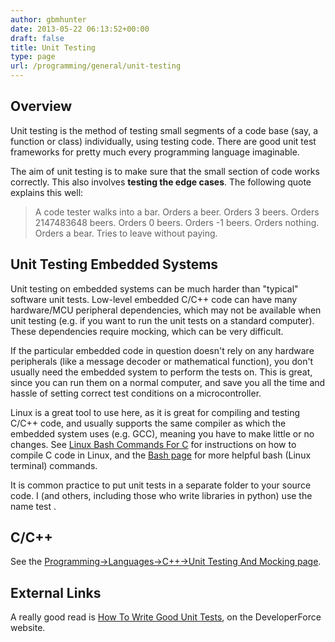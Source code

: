 ```yaml
---
author: gbmhunter
date: 2013-05-22 06:13:52+00:00
draft: false
title: Unit Testing
type: page
url: /programming/general/unit-testing
---
```


## Overview

Unit testing is the method of testing small segments of a code base (say, a function or class) individually, using testing code. There are good unit test frameworks for pretty much every programming language imaginable.

The aim of unit testing is to make sure that the small section of code works correctly. This also involves **testing the edge cases**. The following quote explains this well:

<blockquote>
    A code tester walks into a bar.  
    Orders a beer.  
    Orders 3 beers.  
    Orders 2147483648 beers.  
    Orders 0 beers.  
    Orders -1 beers.  
    Orders nothing.  
    Orders a bear.  
    Tries to leave without paying.
</blockquote>

## Unit Testing Embedded Systems

Unit testing on embedded systems can be much harder than "typical" software unit tests. Low-level embedded C/C++ code can have many hardware/MCU peripheral dependencies, which may not be available when unit testing (e.g. if you want to run the unit tests on a standard computer). These dependencies require mocking, which can be very difficult.

If the particular embedded code in question doesn't rely on any hardware peripherals (like a message decoder or mathematical function), you don't usually need the embedded system to perform the tests on. This is great, since you can run them on a normal computer, and save you all the time and hassle of setting correct test conditions on a microcontroller.

Linux is a great tool to use here, as it is great for compiling and testing C/C++ code, and usually supports the same compiler as which the embedded system uses (e.g. GCC), meaning you have to make little or no changes. See [Linux Bash Commands For C](/programming/languages/c/linux-bash-commands-for-c) for instructions on how to compile C code in Linux, and the [Bash page](/programming/scripting-languages/bash) for more helpful bash (Linux terminal) commands.

It is common practice to put unit tests in a separate folder to your source code. I (and others, including those who write libraries in python) use the name test .

## C/C++

See the [Programming->Languages->C++->Unit Testing And Mocking page](/programming/languages/c-plus-plus/unit-testing-and-mocking).

## External Links

A really good read is [How To Write Good Unit Tests](http://wiki.developerforce.com/page/How_to_Write_Good_Unit_Tests), on the DeveloperForce website.
